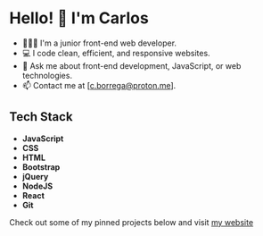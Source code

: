 # Hello! 👋 I'm Carlos

- 👨🏻‍💻 I'm a junior front-end web developer.
- 💻 I code clean, efficient, and responsive websites.
- 💬 Ask me about front-end development, JavaScript, or web technologies.
- 📫 Contact me at [c.borrega@proton.me].

## Tech Stack

- **JavaScript**
- **CSS**
- **HTML**
- **Bootstrap**
- **jQuery**
- **NodeJS**
- **React**
- **Git**

Check out some of my pinned projects below and visit [my website](https://www.borrega.io/)

